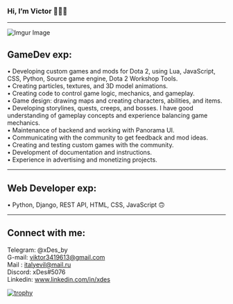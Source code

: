 ### Hi, I’m Victor 👋👋👋
<hr />

![Imgur Image](https://imgur.com/MvCXdAS.jpg)

## GameDev exp:
• Developing custom games and mods for Dota 2, using Lua, JavaScript, CSS,
Python, Source game engine, Dota 2 Workshop Tools.<br/>
• Creating particles, textures, and 3D model animations.<br/>
• Creating code to control game logic, mechanics, and gameplay. <br/>
• Game design: drawing maps and creating characters, abilities, and items.<br/>
• Developing storylines, quests, creeps, and bosses. I have good understanding of
gameplay concepts and experience balancing game mechanics.<br/>
• Maintenance of backend and working with Panorama UI. <br/>
• Communicating with the community to get feedback and mod ideas.<br/>
• Creating and testing custom games with the community. <br/>
• Development of documentation and instructions.<br/>
• Experience in advertising and monetizing projects. <br/>

<hr /> 

## Web Developer exp:
&#8226; Python, Django, REST API, HTML, CSS, JavaScript &#128579;

<hr /> 

## Connect with me:
Telegram: @xDes_by <br/>
G-mail: viktor3419613@gmail.com <br/>
Mail : italyevil@mail.ru <br/>
Discord: xDes#5076 <br/>
Linkedin: www.linkedin.com/in/xdes <br/>


[![trophy](https://github-profile-trophy.vercel.app/?username=xDes-by&theme=onedark)](https://github.com/ryo-ma/github-profile-trophy)
